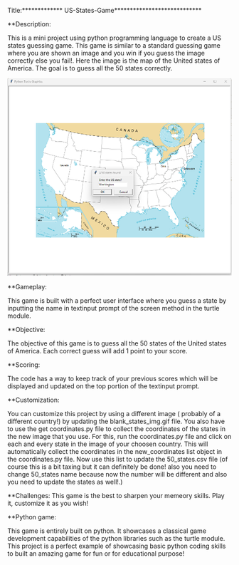 Title:************* US-States-Game****************************

**Description:

This is a mini project using python programming language to create a US states guessing game. This game is similar to a standard guessing game where you are shown an image and you win if you guess the image correctly else you fail!. Here the image is the map of the United states of America. The goal is to guess all the 50 states correctly.


![game_play](./game_play.png)


**Gameplay:
 
This game is built with a perfect user interface where you guess a state by inputting the name in textinput prompt of the screen method in the turtle module. 

**Objective:

The objective of this game is to guess all the 50 states of the United states of America. Each correct guess will add 1 point to your score.

**Scoring: 

The code has a way to keep track of your previous scores which will be displayed and updated on the top portion of the textinput prompt.


**Customization:

You can customize this project by using a different image ( probably of a different country!) by updating the blank_states_img.gif file. You also have to use the get coordinates.py file to collect the coordinates of the states in the new image that you use. For this, run the coordinates.py file and click on each and every state in the image of your choosen country. This will automatically collect the coordinates in the new_coordinates list object in the coordinates.py file. Now use this list to update the 50_states.csv file (of course this is a bit taxing but it can definitely be done! also you need to change 50_states name because now the number will be different and also you need to update the states as well!.)


**Challenges: 
This game is the best to sharpen your memeory skills. Play it, customize it as you wish!

**Python game: 

This game is entirely built on python. It showcases a classical game development capabilities of the python libraries such as the turtle module. This project is a perfect example of showcasing basic python coding skills to built an amazing game for fun or for educational purpose!























